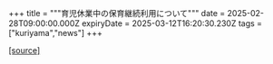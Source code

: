 +++
title = """育児休業中の保育継続利用について"""
date = 2025-02-28T09:00:00.000Z
expiryDate = 2025-03-12T16:20:30.230Z
tags = ["kuriyama","news"]
+++


[[source]](https://www.town.kuriyama.hokkaido.jp/soshiki/39/30432.html)
